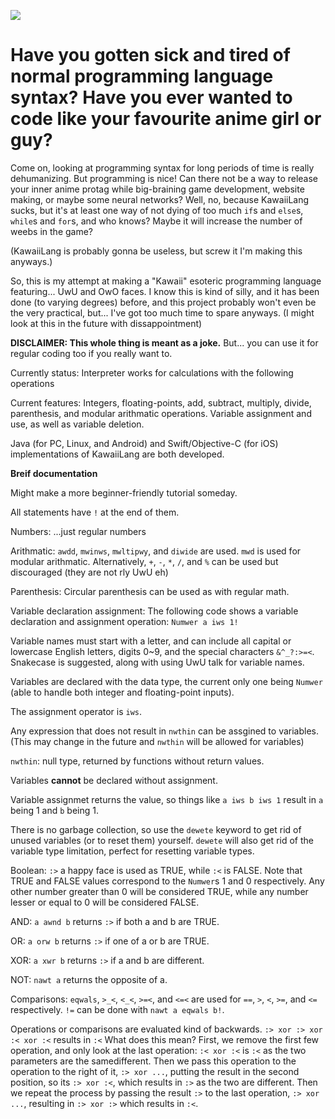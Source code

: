 <kbd><img src="https://i.imgur.com/4G8WuHB.png" /></kbd>

<h1>Have you gotten sick and tired of normal programming language syntax? Have you ever wanted to code like your favourite anime girl or guy?</h1> 

Come on, looking at programming syntax for long periods of time is really dehumanizing. But programming is nice! Can there not be a way to release your inner anime protag while big-braining game development, website making, or maybe some neural networks? Well, no, because KawaiiLang sucks, but it's at least one way of not dying of too much `if`s and `else`s, `while`s and `for`s, and who knows? Maybe it will increase the number of weebs in the game? 

(KawaiiLang is probably gonna be useless, but screw it I'm making this anyways.) 

So, this is my attempt at making a "Kawaii" esoteric programming language featuring... UwU and OwO faces. 
I know this is kind of silly, and it has been done (to varying degrees) before, and this project probably won't even be the very practical, but... I've got too much time to spare anyways. (I might look at this in the future with dissappointment)

**DISCLAIMER: This whole thing is meant as a joke.** But... you can use it for regular coding too if you really want to.

Currently status: Interpreter works for calculations with the following operations

Current features: Integers, floating-points, add, subtract, multiply, divide, parenthesis, and modular arithmatic operations. Variable assignment and use, as well as variable deletion.

Java (for PC, Linux, and Android) and Swift/Objective-C (for iOS) implementations of KawaiiLang are both developed.

**Breif documentation**

Might make a more beginner-friendly tutorial someday.

All statements have `!` at the end of them.

Numbers: ...just regular numbers

Arithmatic: `awdd`, `mwinws`, `mwltipwy`, and `diwide` are used. `mwd` is used for modular arithmatic. Alternatively, `+`, `-`, `*`, `/`, and `%` can be used but discouraged (they are not rly UwU eh)

Parenthesis: Circular parenthesis can be used as with regular math.

Variable declaration assignment: The following code shows a variable declaration and assignment operation:
`Numwer a iws 1!`

Variable names must start with a letter, and can include all capital or lowercase English letters, digits 0~9, and the special characters `&^_?:>=<`. Snakecase is suggested, along with using UwU talk for variable names.

Variables are declared with the data type, the current only one being `Numwer` (able to handle both integer and floating-point inputs).

The assignment operator is `iws`.

Any expression that does not result in `nwthin` can be assgined to variables. (This may change in the future and `nwthin` will be allowed for variables)

`nwthin`: null type, returned by functions without return values.

Variables **cannot** be declared without assignment.

Variable assignmet returns the value, so things like `a iws b iws 1` result in `a` being 1 and `b` being 1.

There is no garbage collection, so use the `dewete` keyword to get rid of unused variables (or to reset them) yourself. `dewete` will also get rid of the variable type limitation, perfect for resetting variable types.

Boolean: `:>` a happy face is used as TRUE, while `:<` is FALSE. Note that TRUE and FALSE values correspond to the `Numwer`s 1 and 0 respectively. Any other number greater than 0 will be considered TRUE, while any number lesser or equal to 0 will be considered FALSE.

AND: `a awnd b` returns `:>` if both a and b are TRUE.

OR: `a orw b` returns `:>` if one of a or b are TRUE.

XOR: `a xwr b` returns `:>` if a and b are different.

NOT: `nawt a` returns the opposite of a.

Comparisons: `eqwals`, `>_<`, `<_<`, `>=<`, and `<=<` are used for `==`, `>`, `<`, `>=`, and `<=` respectively. `!=` can be done with `nawt a eqwals b!`.

Operations or comparisons are evaluated kind of backwards. `:> xor :> xor :< xor :<` results in `:<` What does this mean? First, we remove the first few operation, and only look at the last operation: `:< xor :<` is `:<` as the two parameters are the samedifferent. Then we pass this operation to the operation to the right of it, `:> xor ...`, putting the result in the second position, so its `:> xor :<`, which results in `:>` as the two are different. Then we repeat the process by passing the result `:>` to the last operation, `:> xor ...`, resulting in `:> xor :>` which results in `:<`.